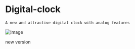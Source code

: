 # Digital-clock
    A new and attractive digital clock with analog features
![image](https://user-images.githubusercontent.com/114716398/218977146-7de967f2-22db-48c9-a4dd-4db973957299.png)

new version
